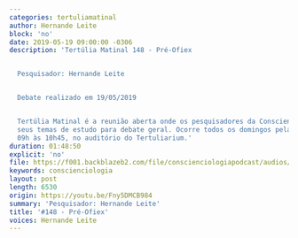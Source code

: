 ```yaml
---
categories: tertuliamatinal
author: Hernande Leite
block: 'no'
date: 2019-05-19 09:00:00 -0306
description: 'Tertúlia Matinal 148 - Pré-Ofiex


  Pesquisador: Hernande Leite


  Debate realizado em 19/05/2019


  Tertúlia Matinal é a reunião aberta onde os pesquisadores da Conscienciologia apresentam
  seus temas de estudo para debate geral. Ocorre todos os domingos pela manhã, das
  09h às 10h45, no auditório do Tertuliarium.'
duration: 01:48:50
explicit: 'no'
file: https://f001.backblazeb2.com/file/conscienciologiapodcast/audios/Fny5DMCB984.m4a
keywords: conscienciologia
layout: post
length: 6530
origin: https://youtu.be/Fny5DMCB984
summary: 'Pesquisador: Hernande Leite'
title: '#148 - Pré-Ofiex'
voices: Hernande Leite
---
```

